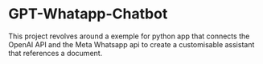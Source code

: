# GPT-Whatapp-Chatbot
This project revolves around a exemple for python app that connects the OpenAI API and the Meta Whatsapp api to create a customisable assistant that references a document.
